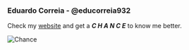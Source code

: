 ### Eduardo Correia - @educorreia932

Check my [website](https://educorreia932.dev/) and get a ***C H A N C E*** to know me better.

![Chance](https://i.makeagif.com/media/8-24-2019/Kbb_9s.gif)
